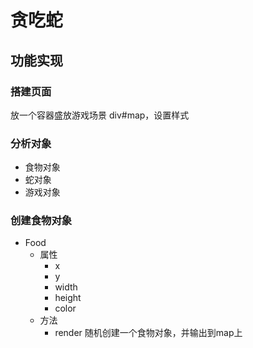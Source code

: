 # 贪吃蛇

## 功能实现

### 搭建页面
放一个容器盛放游戏场景 div#map，设置样式

### 分析对象

* 食物对象
* 蛇对象
* 游戏对象

### 创建食物对象
* Food
  * 属性
    * x
    * y
    * width
    * height
    * color
  * 方法
    * render   随机创建一个食物对象，并输出到map上
